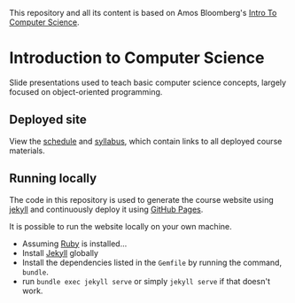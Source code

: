 This repository and all its content is based on Amos Bloomberg's [Intro To Computer Science](https://github.com/nyu-java-programming/course-materials).

# Introduction to Computer Science

Slide presentations used to teach basic computer science concepts, largely focused on object-oriented programming.

## Deployed site

View the [schedule](https://nyu-daniel-zint.github.io/intro-to-computer-science/) and [syllabus](https://nyu-daniel-zint.github.io/intro-to-computer-science/syllabus/), which contain links to all deployed course materials.

## Running locally

The code in this repository is used to generate the course website using [jekyll](https://jekyllrb.com/) and continuously deploy it using [GitHub Pages](https://pages.github.com).

It is possible to run the website locally on your own machine.

- Assuming [Ruby](https://www.ruby-lang.org/en/documentation/installation/) is installed...
- Install [Jekyll](https://jekyllrb.com/) globally
- Install the dependencies listed in the `Gemfile` by running the command, `bundle`.
- run `bundle exec jekyll serve` or simply `jekyll serve` if that doesn't work.
